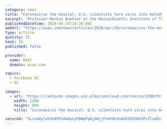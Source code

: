 ```yaml
---
category: news
title: "Coronavirus the musical: U.S. scientists turn virus into melody to aid research"
excerpt: "Professor Markus Buehler at the Massachusetts Institute of Technology and his team used artificial intelligence to transform a model of the protein structure of SARS-CoV-2, as the virus is formally called, into interwoven melodies in a classical musical composition. Researchers assigned each amino acid - the building blocks of the protein - a ..."
publishedDateTime: 2020-04-20T18:36:00Z
webUrl: "https://wsau.com/news/articles/2020/apr/20/coronavirus-the-musical-us-scientists-turn-virus-into-melody-to-aid-research/1008849/?refer-section=science"
type: article
quality: 35
heat: 35
published: false

provider:
  name: WSAY
  domain: wsau.com

topics:
  - Facebook AI
  - AI

images:
  - url: "https://radiocms-images.us1.eldarioncloud.com/resize/1200/https://storage.googleapis.com/media.mwcradio.com/mimesis/2020-04/20/2020-04-20T183623Z_1_LYNXMPEG3J1TX_RTROPTP_3_HEALTH-CORONAVIRUS-BRITAIN-PATH.JPG?upscale=False"
    width: 1200
    height: 800
    title: "Coronavirus the musical: U.S. scientists turn virus into melody to aid research"

secured: "SL+sm8ylwVVm45PudmAxnyFBWpPqAj6WjjP+mYHLhoAdGS01GN2XPcZlxeDs70c7ZNhtisn69HVhStL1iAu+PC25Sz7uq7nLWro7zwIvV0cZamxoS5KziXJyg84cpPnBDV8hkCHx0jBx2c2f1qx5cRiLRMrdo+E++spoiR8awyx5UlLIfPPj5D92T+/SKaUiw8+9k+HlFtD/XlRFGuMGVsvLfirguZOZ5fpIA37DJ519aJUZZujPOm1V8Ir+Uvy3/aJjIZorV0xb/Eh9wtPIT73PNrPRuvWosoLJtF0XAF4Tzchv2INyo2ceMdGXlZcG;a6IX0krpza73Q/JesroR7Q=="
---
```


